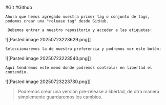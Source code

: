 #Git #Github 

	Ahora que hemos agregado nuestra primer tag o conjunto de tags, podemos crear una "release tag" desde GitHub.

	 Debemos entrar a nuestro repositorio y acceder a las etiquetas:

![[Pasted image 20250723223629.png]]

	Seleccionaremos la de nuestra preferencia y podremos ver este botón:

![[Pasted image 20250723223540.png]]

	Aquí tendremos este menú donde podremos controlar en libertad el contendio.

![[Pasted image 20250723223730.png]]

> Podremos crear una versión pre-release a libertad, de otra manera simplemente guardaremos los cambios.